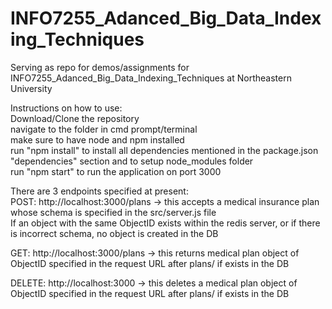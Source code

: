 # INFO7255_Adanced_Big_Data_Indexing_Techniques
Serving as repo for demos/assignments for INFO7255_Adanced_Big_Data_Indexing_Techniques at Northeastern University

Instructions on how to use:  
Download/Clone the repository  
navigate to the folder in cmd prompt/terminal  
make sure to have node and npm installed  
run "npm install" to install all dependencies mentioned in the package.json "dependencies" section and to setup node_modules folder  
run "npm start" to run the application on port 3000  


There are 3 endpoints specified at present:  
POST: http://localhost:3000/plans -> this accepts a medical insurance plan whose schema is specified in the src/server.js file  
If an object with the same ObjectID exists within the redis server, or if there is incorrect schema, no object is created in the DB  

GET: http://localhost:3000/plans -> this returns medical plan object of ObjectID specified in the request URL after plans/ if exists in the DB  

DELETE: http://localhost:3000 -> this deletes a medical plan object of ObjectID specified in the request URL after plans/ if exists in the DB
